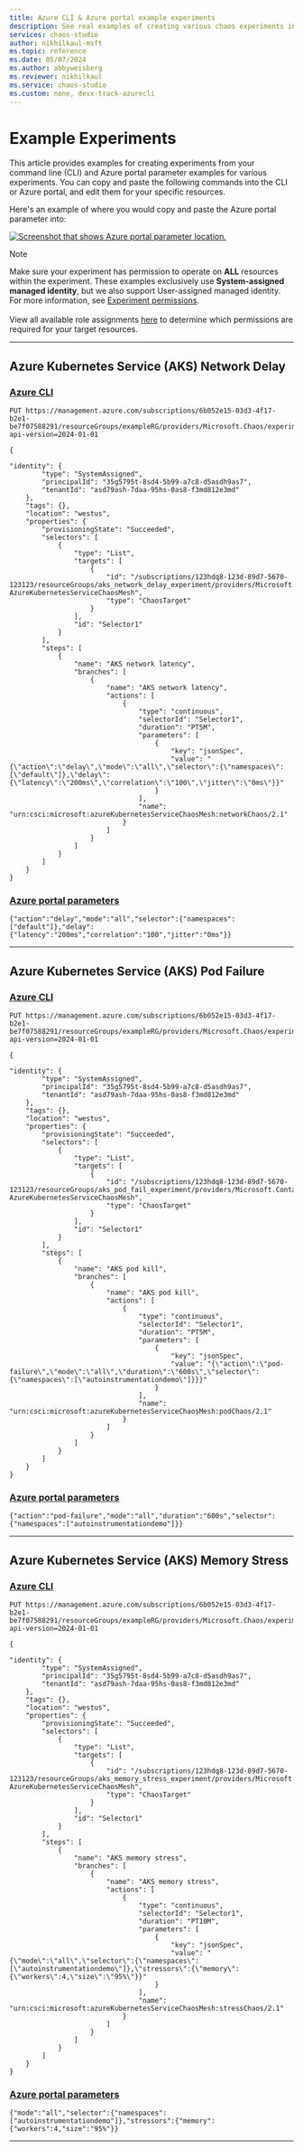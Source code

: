 ```yaml
---
title: Azure CLI & Azure portal example experiments
description: See real examples of creating various chaos experiments in the Azure portal and CLI. 
services: chaos-studio
author: nikhilkaul-msft
ms.topic: reference
ms.date: 05/07/2024
ms.author: abbyweisberg
ms.reviewer: nikhilkaul
ms.service: chaos-studio
ms.custom: none, devx-track-azurecli
---
```


# Example Experiments

This article provides examples for creating experiments from your command line (CLI) and Azure portal parameter examples for various experiments. You can copy and paste the following commands into the CLI or Azure portal, and edit them for your specific resources. 

Here's an example of where you would copy and paste the Azure portal parameter into:

[![Screenshot that shows Azure portal parameter location.](images/azure-portal-parameter-examples.png)](images/azure-portal-parameter-examples.png#lightbox)

> [!NOTE]
> Make sure your experiment has permission to operate on **ALL** resources within the experiment. These examples exclusively use **System-assigned managed identity**, but we also support User-assigned managed identity. For more information, see [Experiment permissions](chaos-studio-permissions-security.md). 
><br>
><br>
>View all available role assignments [here](chaos-studio-fault-providers.md) to determine which permissions are required for your target resources. 

---
Azure Kubernetes Service (AKS) Network Delay
---

### [Azure CLI](#tab/azure-CLI)
```AzCLI
PUT https://management.azure.com/subscriptions/6b052e15-03d3-4f17-b2e1-be7f07588291/resourceGroups/exampleRG/providers/Microsoft.Chaos/experiments/exampleExperiment?api-version=2024-01-01

{    

"identity": {
        "type": "SystemAssigned",
        "principalId": "35g5795t-8sd4-5b99-a7c8-d5asdh9as7",
        "tenantId": "asd79ash-7daa-95hs-0as8-f3md812e3md"
    },
    "tags": {},
    "location": "westus",
    "properties": {
        "provisioningState": "Succeeded",
        "selectors": [
            {
                "type": "List",
                "targets": [
                    {
                        "id": "/subscriptions/123hdq8-123d-89d7-5670-123123/resourceGroups/aks_network_delay_experiment/providers/Microsoft.ContainerService/managedClusters/nikhilAKScluster/providers/Microsoft.Chaos/targets/Microsoft-AzureKubernetesServiceChaosMesh",
                        "type": "ChaosTarget"
                    }
                ],
                "id": "Selector1"
            }
        ],
        "steps": [
            {
                "name": "AKS network latency",
                "branches": [
                    {
                        "name": "AKS network latency",
                        "actions": [
                            {
                                "type": "continuous",
                                "selectorId": "Selector1",
                                "duration": "PT5M",
                                "parameters": [
                                    {
                                        "key": "jsonSpec",
                                        "value": "{\"action\":\"delay\",\"mode\":\"all\",\"selector\":{\"namespaces\":[\"default\"]},\"delay\":{\"latency\":\"200ms\",\"correlation\":\"100\",\"jitter\":\"0ms\"}}"
                                    }
                                ],
                                "name": "urn:csci:microsoft:azureKubernetesServiceChaosMesh:networkChaos/2.1"
                            }
                        ]
                    }
                ]
            }
        ]
    }
}

```


### [Azure portal parameters](#tab/azure-portal)

```Azure portal
{"action":"delay","mode":"all","selector":{"namespaces":["default"]},"delay":{"latency":"200ms","correlation":"100","jitter":"0ms"}}
```
--- 
Azure Kubernetes Service (AKS) Pod Failure
---

### [Azure CLI](#tab/azure-CLI)
```AzCLI
PUT https://management.azure.com/subscriptions/6b052e15-03d3-4f17-b2e1-be7f07588291/resourceGroups/exampleRG/providers/Microsoft.Chaos/experiments/exampleExperiment?api-version=2024-01-01

{    

"identity": {
        "type": "SystemAssigned",
        "principalId": "35g5795t-8sd4-5b99-a7c8-d5asdh9as7",
        "tenantId": "asd79ash-7daa-95hs-0as8-f3md812e3md"
    },
    "tags": {},
    "location": "westus",
    "properties": {
        "provisioningState": "Succeeded",
        "selectors": [
            {
                "type": "List",
                "targets": [
                    {
                        "id": "/subscriptions/123hdq8-123d-89d7-5670-123123/resourceGroups/aks_pod_fail_experiment/providers/Microsoft.ContainerService/managedClusters/nikhilAKScluster/providers/Microsoft.Chaos/targets/Microsoft-AzureKubernetesServiceChaosMesh",
                        "type": "ChaosTarget"
                    }
                ],
                "id": "Selector1"
            }
        ],
        "steps": [
            {
                "name": "AKS pod kill",
                "branches": [
                    {
                        "name": "AKS pod kill",
                        "actions": [
                            {
                                "type": "continuous",
                                "selectorId": "Selector1",
                                "duration": "PT5M",
                                "parameters": [
                                    {
                                        "key": "jsonSpec",
                                        "value": "{\"action\":\"pod-failure\",\"mode\":\"all\",\"duration\":\"600s\",\"selector\":{\"namespaces\":[\"autoinstrumentationdemo\"]}}}"
                                    }
                                ],
                                "name": "urn:csci:microsoft:azureKubernetesServiceChaosMesh:podChaos/2.1"
                            }
                        ]
                    }
                ]
            }
        ]
    }
}

```


### [Azure portal parameters](#tab/azure-portal)

```Azure portal
{"action":"pod-failure","mode":"all","duration":"600s","selector":{"namespaces":["autoinstrumentationdemo"]}}
```
---
Azure Kubernetes Service (AKS) Memory Stress
---

### [Azure CLI](#tab/azure-CLI)
```AzCLI
PUT https://management.azure.com/subscriptions/6b052e15-03d3-4f17-b2e1-be7f07588291/resourceGroups/exampleRG/providers/Microsoft.Chaos/experiments/exampleExperiment?api-version=2024-01-01

{    

"identity": {
        "type": "SystemAssigned",
        "principalId": "35g5795t-8sd4-5b99-a7c8-d5asdh9as7",
        "tenantId": "asd79ash-7daa-95hs-0as8-f3md812e3md"
    },
    "tags": {},
    "location": "westus",
    "properties": {
        "provisioningState": "Succeeded",
        "selectors": [
            {
                "type": "List",
                "targets": [
                    {
                        "id": "/subscriptions/123hdq8-123d-89d7-5670-123123/resourceGroups/aks_memory_stress_experiment/providers/Microsoft.ContainerService/managedClusters/nikhilAKScluster/providers/Microsoft.Chaos/targets/Microsoft-AzureKubernetesServiceChaosMesh",
                        "type": "ChaosTarget"
                    }
                ],
                "id": "Selector1"
            }
        ],
        "steps": [
            {
                "name": "AKS memory stress",
                "branches": [
                    {
                        "name": "AKS memory stress",
                        "actions": [
                            {
                                "type": "continuous",
                                "selectorId": "Selector1",
                                "duration": "PT10M",
                                "parameters": [
                                    {
                                        "key": "jsonSpec",
                                        "value": "{\"mode\":\"all\",\"selector\":{\"namespaces\":[\"autoinstrumentationdemo\"]},\"stressors\":{\"memory\":{\"workers\":4,\"size\":\"95%\"}}"
                                    }
                                ],
                                "name": "urn:csci:microsoft:azureKubernetesServiceChaosMesh:stressChaos/2.1"
                            }
                        ]
                    }
                ]
            }
        ]
    }
}

```


### [Azure portal parameters](#tab/azure-portal)

```Azure portal
{"mode":"all","selector":{"namespaces":["autoinstrumentationdemo"]},"stressors":{"memory":{"workers":4,"size":"95%"}}
```
--- 

